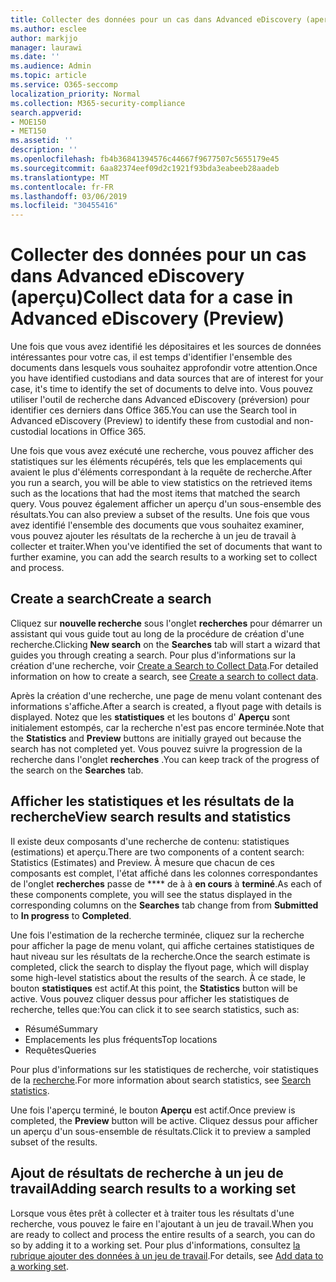 ```yaml
---
title: Collecter des données pour un cas dans Advanced eDiscovery (aperçu)
ms.author: esclee
author: markjjo
manager: laurawi
ms.date: ''
ms.audience: Admin
ms.topic: article
ms.service: O365-seccomp
localization_priority: Normal
ms.collection: M365-security-compliance
search.appverid:
- MOE150
- MET150
ms.assetid: ''
description: ''
ms.openlocfilehash: fb4b36841394576c44667f9677507c5655179e45
ms.sourcegitcommit: 6aa82374eef09d2c1921f93bda3eabeeb28aadeb
ms.translationtype: MT
ms.contentlocale: fr-FR
ms.lasthandoff: 03/06/2019
ms.locfileid: "30455416"
---
```

# <a name="collect-data-for-a-case-in-advanced-ediscovery-preview"></a><span data-ttu-id="8fe23-102">Collecter des données pour un cas dans Advanced eDiscovery (aperçu)</span><span class="sxs-lookup"><span data-stu-id="8fe23-102">Collect data for a case in Advanced eDiscovery (Preview)</span></span>

<span data-ttu-id="8fe23-103">Une fois que vous avez identifié les dépositaires et les sources de données intéressantes pour votre cas, il est temps d'identifier l'ensemble des documents dans lesquels vous souhaitez approfondir votre attention.</span><span class="sxs-lookup"><span data-stu-id="8fe23-103">Once you have identified custodians and data sources that are of interest for your case, it's time to identify the set of documents to delve into.</span></span> <span data-ttu-id="8fe23-104">Vous pouvez utiliser l'outil de recherche dans Advanced eDiscovery (préversion) pour identifier ces derniers dans Office 365.</span><span class="sxs-lookup"><span data-stu-id="8fe23-104">You can use the Search tool in Advanced eDiscovery (Preview) to identify these from custodial and non-custodial locations in Office 365.</span></span>

<span data-ttu-id="8fe23-105">Une fois que vous avez exécuté une recherche, vous pouvez afficher des statistiques sur les éléments récupérés, tels que les emplacements qui avaient le plus d'éléments correspondant à la requête de recherche.</span><span class="sxs-lookup"><span data-stu-id="8fe23-105">After you run a search, you will be able to view statistics on the retrieved items such as the locations that had the most items that matched the search query.</span></span> <span data-ttu-id="8fe23-106">Vous pouvez également afficher un aperçu d'un sous-ensemble des résultats.</span><span class="sxs-lookup"><span data-stu-id="8fe23-106">You can also preview a subset of the results.</span></span> <span data-ttu-id="8fe23-107">Une fois que vous avez identifié l'ensemble des documents que vous souhaitez examiner, vous pouvez ajouter les résultats de la recherche à un jeu de travail à collecter et traiter.</span><span class="sxs-lookup"><span data-stu-id="8fe23-107">When you've identified the set of documents that want to further examine, you can add the search results to a working set to collect and process.</span></span>

## <a name="create-a-search"></a><span data-ttu-id="8fe23-108">Create a search</span><span class="sxs-lookup"><span data-stu-id="8fe23-108">Create a search</span></span>

<span data-ttu-id="8fe23-109">Cliquez sur **nouvelle recherche** sous l'onglet **recherches** pour démarrer un assistant qui vous guide tout au long de la procédure de création d'une recherche.</span><span class="sxs-lookup"><span data-stu-id="8fe23-109">Clicking **New search** on the **Searches** tab will start a wizard that guides you through creating a search.</span></span> <span data-ttu-id="8fe23-110">Pour plus d'informations sur la création d'une recherche, voir [Create a Search to Collect Data](create-search-to-collect-data.md).</span><span class="sxs-lookup"><span data-stu-id="8fe23-110">For detailed information on how to create a search, see [Create a search to collect data](create-search-to-collect-data.md).</span></span>

<span data-ttu-id="8fe23-111">Après la création d'une recherche, une page de menu volant contenant des informations s'affiche.</span><span class="sxs-lookup"><span data-stu-id="8fe23-111">After a search is created, a flyout page with details is displayed.</span></span> <span data-ttu-id="8fe23-112">Notez que les **statistiques** et les boutons d' **Aperçu** sont initialement estompés, car la recherche n'est pas encore terminée.</span><span class="sxs-lookup"><span data-stu-id="8fe23-112">Note that the **Statistics** and **Preview** buttons are initially grayed out because the search has not completed yet.</span></span> <span data-ttu-id="8fe23-113">Vous pouvez suivre la progression de la recherche dans l'onglet **recherches** .</span><span class="sxs-lookup"><span data-stu-id="8fe23-113">You can keep track of the progress of the search on the **Searches** tab.</span></span>

## <a name="view-search-results-and-statistics"></a><span data-ttu-id="8fe23-114">Afficher les statistiques et les résultats de la recherche</span><span class="sxs-lookup"><span data-stu-id="8fe23-114">View search results and statistics</span></span>
<span data-ttu-id="8fe23-115">Il existe deux composants d'une recherche de contenu: statistiques (estimations) et aperçu.</span><span class="sxs-lookup"><span data-stu-id="8fe23-115">There are two components of a content search: Statistics (Estimates) and Preview.</span></span> <span data-ttu-id="8fe23-116">À mesure que chacun de ces composants est complet, l'état affiché dans les colonnes correspondantes de l'onglet **recherches** passe de \*\*\*\* de à à **en cours** à **terminé**.</span><span class="sxs-lookup"><span data-stu-id="8fe23-116">As each of these components complete, you will see the status displayed in the corresponding columns on the **Searches** tab change from from **Submitted** to **In progress** to **Completed**.</span></span>

<span data-ttu-id="8fe23-117">Une fois l'estimation de la recherche terminée, cliquez sur la recherche pour afficher la page de menu volant, qui affiche certaines statistiques de haut niveau sur les résultats de la recherche.</span><span class="sxs-lookup"><span data-stu-id="8fe23-117">Once the search estimate is completed, click the search to display the flyout page, which will display some high-level statistics about the results of the search.</span></span> <span data-ttu-id="8fe23-118">À ce stade, le bouton **statistiques** est actif.</span><span class="sxs-lookup"><span data-stu-id="8fe23-118">At this point, the **Statistics** button will be active.</span></span> <span data-ttu-id="8fe23-119">Vous pouvez cliquer dessus pour afficher les statistiques de recherche, telles que:</span><span class="sxs-lookup"><span data-stu-id="8fe23-119">You can click it to see search statistics, such as:</span></span>

- <span data-ttu-id="8fe23-120">Résumé</span><span class="sxs-lookup"><span data-stu-id="8fe23-120">Summary</span></span>
- <span data-ttu-id="8fe23-121">Emplacements les plus fréquents</span><span class="sxs-lookup"><span data-stu-id="8fe23-121">Top locations</span></span>
- <span data-ttu-id="8fe23-122">Requêtes</span><span class="sxs-lookup"><span data-stu-id="8fe23-122">Queries</span></span>

<span data-ttu-id="8fe23-123">Pour plus d'informations sur les statistiques de recherche, voir statistiques de la [recherche](search-statistics.md).</span><span class="sxs-lookup"><span data-stu-id="8fe23-123">For more information about search statistics, see [Search statistics](search-statistics.md).</span></span>

<span data-ttu-id="8fe23-124">Une fois l'aperçu terminé, le bouton **Aperçu** est actif.</span><span class="sxs-lookup"><span data-stu-id="8fe23-124">Once preview is completed, the **Preview** button will be active.</span></span> <span data-ttu-id="8fe23-125">Cliquez dessus pour afficher un aperçu d'un sous-ensemble de résultats.</span><span class="sxs-lookup"><span data-stu-id="8fe23-125">Click it to preview a sampled subset of the results.</span></span>

## <a name="adding-search-results-to-a-working-set"></a><span data-ttu-id="8fe23-126">Ajout de résultats de recherche à un jeu de travail</span><span class="sxs-lookup"><span data-stu-id="8fe23-126">Adding search results to a working set</span></span>

<span data-ttu-id="8fe23-127">Lorsque vous êtes prêt à collecter et à traiter tous les résultats d'une recherche, vous pouvez le faire en l'ajoutant à un jeu de travail.</span><span class="sxs-lookup"><span data-stu-id="8fe23-127">When you are ready to collect and process the entire results of a search, you can do so by adding it to a working set.</span></span> <span data-ttu-id="8fe23-128">Pour plus d'informations, consultez [la rubrique ajouter des données à un jeu de travail](add-data-to-working-set.md).</span><span class="sxs-lookup"><span data-stu-id="8fe23-128">For details, see [Add data to a working set](add-data-to-working-set.md).</span></span> 